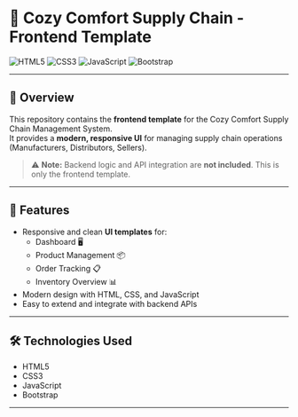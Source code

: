 # 🌟 Cozy Comfort Supply Chain - Frontend Template

![HTML5](https://img.shields.io/badge/HTML5-E34F26?style=flat-square&logo=html5&logoColor=white)
![CSS3](https://img.shields.io/badge/CSS3-1572B6?style=flat-square&logo=css3&logoColor=white)
![JavaScript](https://img.shields.io/badge/JavaScript-F7DF1E?style=flat-square&logo=javascript&logoColor=black) 
![Bootstrap](https://img.shields.io/badge/Bootstrap-563D7C?style=flat-square&logo=bootstrap&logoColor=white)

---

## 📌 Overview
This repository contains the **frontend template** for the Cozy Comfort Supply Chain Management System.  
It provides a **modern, responsive UI** for managing supply chain operations (Manufacturers, Distributors, Sellers).  

> ⚠️ **Note:** Backend logic and API integration are **not included**. This is only the frontend template.

---

## 🎨 Features
- Responsive and clean **UI templates** for:
  - Dashboard 🖥️
  - Product Management 📦
  - Order Tracking 📋
  - Inventory Overview 📊
- Modern design with HTML, CSS, and JavaScript
- Easy to extend and integrate with backend APIs

---

## 🛠️ Technologies Used
- HTML5  
- CSS3  
- JavaScript  
- Bootstrap 

---


